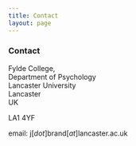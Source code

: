 ```yaml
---
title: Contact
layout: page
---
```


### Contact

Fylde College,  
Department of Psychology  
Lancaster University  
Lancaster  
UK

LA1 4YF

email: j[_dot_]brand[_at_]lancaster.ac.uk


